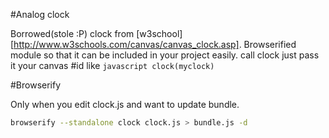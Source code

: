 #Analog clock

Borrowed(stole :P) clock from [w3school][http://www.w3schools.com/canvas/canvas_clock.asp]. Browserified module so that it can be included in your project easily. call clock just pass it your canvas #id like ```javascript clock(myclock)```

#Browserify

Only when you edit clock.js and want to update bundle.

```bash
browserify --standalone clock clock.js > bundle.js -d
```
